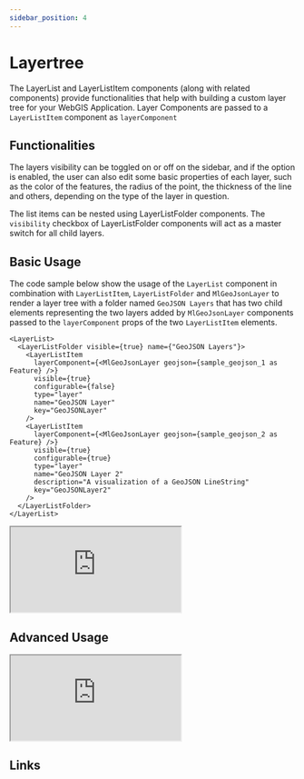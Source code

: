 ```yaml
---
sidebar_position: 4
---
```


# Layertree

The LayerList and LayerListItem components (along with related components) provide functionalities that help with building a custom layer tree for your WebGIS Application.
Layer Components are passed to a `LayerListItem` component as `layerComponent`

## Functionalities

The layers visibility can be toggled on or off on the sidebar, and if the option is enabled, the user can also edit some basic properties of each layer, such as the color of the features, the radius of the point, the thickness of the line and others, depending on the type of the layer in question.

The list items can be nested using LayerListFolder components. The `visibility` checkbox of LayerListFolder components will act as a master switch for all child layers.

## Basic Usage

The code sample below show the usage of the `LayerList` component in combination with `LayerListItem`, `LayerListFolder` and `MlGeoJsonLayer` to render a layer tree with a folder named `GeoJSON Layers` that has two child elements representing the two layers added by `MlGeoJsonLayer` components passed to the `layerComponent` props of the two `LayerListItem` elements.

```tsx
<LayerList>
  <LayerListFolder visible={true} name={"GeoJSON Layers"}>
    <LayerListItem
      layerComponent={<MlGeoJsonLayer geojson={sample_geojson_1 as Feature} />}
      visible={true}
      configurable={false}
      type="layer"
      name="GeoJSON Layer"
      key="GeoJSONLayer"
    />
    <LayerListItem
      layerComponent={<MlGeoJsonLayer geojson={sample_geojson_2 as Feature} />}
      visible={true}
      configurable={true}
      type="layer"
      name="GeoJSON Layer 2"
      description="A visualization of a GeoJSON LineString"
      key="GeoJSONLayer2"
    />
  </LayerListFolder>
</LayerList>
```

<iframe
  id="iframe--core-maplibremap--style-change-config"
  title="Style Change Config"
  src="https://mapcomponents.github.io/react-map-components-maplibre/iframe.html?args=&id=uicomponents-layerlist--geo-json-layer-example&viewMode=story"
  allowfullscreen=""
  loading="lazy"
  style={{ width: "100%", height: "500px", border: "0px none" }}
></iframe>

## Advanced Usage

<iframe
  id="iframe--core-maplibremap--style-change-config"
  title="Style Change Config"
  src="https://mapcomponents.github.io/react-map-components-maplibre/iframe.html?viewMode=story&amp;id=uicomponents-layerlist--vectortile-example"
  allowfullscreen=""
  loading="lazy"
  style={{ width: "100%", height: "500px", border: "0px none" }}
></iframe>

## Links
